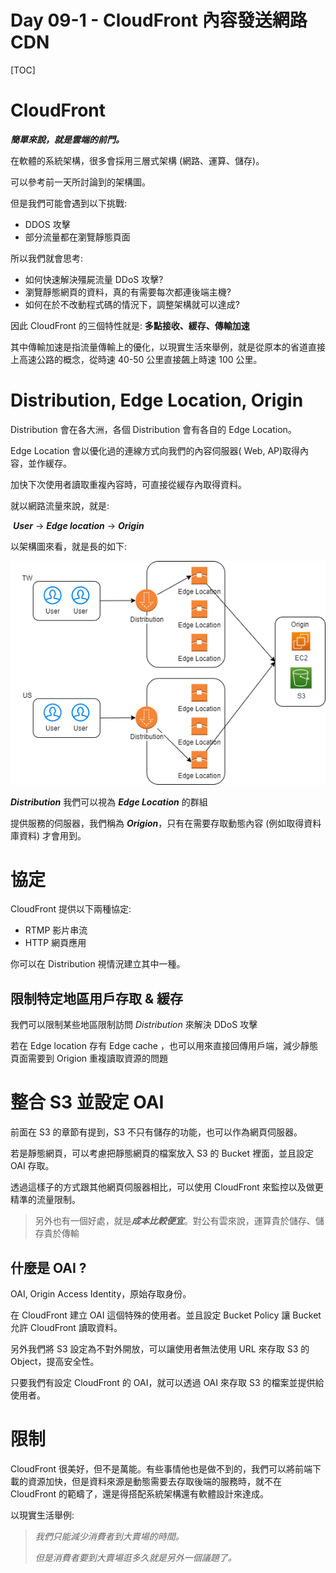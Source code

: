 # Day 09-1 - CloudFront 內容發送網路 CDN


[TOC]

# CloudFront

***簡單來說，就是雲端的前門。***



在軟體的系統架構，很多會採用三層式架構 (網路、運算、儲存)。

可以參考前一天所討論到的架構圖。

但是我們可能會遇到以下挑戰:

- DDOS 攻擊
- 部分流量都在瀏覽靜態頁面



所以我們就會思考:

- 如何快速解決殭屍流量 DDoS 攻擊?
- 瀏覽靜態網頁的資料，真的有需要每次都連後端主機?
- 如何在於不改動程式碼的情況下，調整架構就可以達成?



因此 CloudFront 的三個特性就是: **多點接收、緩存、傳輸加速**



其中傳輸加速是指流量傳輸上的優化，以現實生活來舉例，就是從原本的省道直接上高速公路的概念，從時速 40-50 公里直接飆上時速 100 公里。





# Distribution, Edge Location, Origin



Distribution 會在各大洲，各個 Distribution 會有各自的 Edge Location。

Edge Location 會以優化過的連線方式向我們的內容伺服器( Web, AP)取得內容，並作緩存。

加快下次使用者讀取重複內容時，可直接從緩存內取得資料。

就以網路流量來說，就是:

​	***User*** →  ***Edge location*** → ***Origin***



以架構圖來看，就是長的如下:

![AWS-CloudFront.drawio](https://raw.githubusercontent.com/kenhong4134/blog-for-it/main/content/posts/iThome%20%E9%90%B5%E4%BA%BA%E8%B3%BD/2022/images/AWS-CloudFront.drawio.png)



***Distribution*** 我們可以視為 ***Edge Location*** 的群組

提供服務的伺服器，我們稱為 ***Origion***，只有在需要存取動態內容 (例如取得資料庫資料) 才會用到。







# 協定

CloudFront 提供以下兩種協定:

- RTMP 影片串流
- HTTP 網頁應用

你可以在 Distribution 視情況建立其中一種。



## 限制特定地區用戶存取 & 緩存

我們可以限制某些地區限制訪問 *Distribution* 來解決 DDoS 攻擊

若在 Edge location 存有 Edge cache ，也可以用來直接回傳用戶端，減少靜態頁面需要到 Origion 重複讀取資源的問題



# 整合 S3 並設定 OAI 

前面在 S3 的章節有提到，S3 不只有儲存的功能，也可以作為網頁伺服器。

若是靜態網頁，可以考慮把靜態網頁的檔案放入 S3 的 Bucket 裡面，並且設定 OAI 存取。

透過這樣子的方式跟其他網頁伺服器相比，可以使用 CloudFront 來監控以及做更精準的流量限制。



> 另外也有一個好處，就是***成本比較便宜***。對公有雲來說，運算貴於儲存、儲存貴於傳輸



## 什麼是 OAI ?

OAI, Origin Access Identity，原始存取身份。

在 CloudFront 建立 OAI 這個特殊的使用者。並且設定 Bucket Policy 讓 Bucket 允許 CloudFront 讀取資料。

另外我們將 S3 設定為不對外開放，可以讓使用者無法使用 URL 來存取 S3 的 Object，提高安全性。

只要我們有設定 CloudFront 的 OAI，就可以透過 OAI 來存取 S3 的檔案並提供給使用者。



# 限制

CloudFront 很美好，但不是萬能。有些事情他也是做不到的，我們可以將前端下載的資源加快，但是資料來源是動態需要去存取後端的服務時，就不在 CloudFront 的範疇了，還是得搭配系統架構還有軟體設計來達成。

以現實生活舉例:

> *我們只能減少消費者到大賣場的時間。*
>
> *但是消費者要到大賣場逛多久就是另外一個議題了。*




